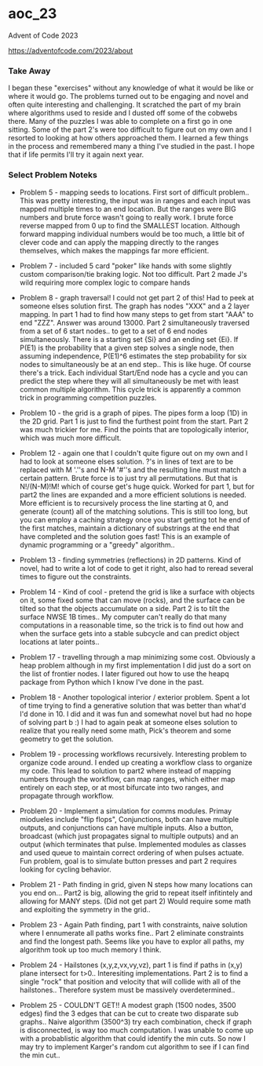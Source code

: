 # aoc_23

Advent of Code 2023

https://adventofcode.com/2023/about

### Take Away

I began these "exercises" without any knowledge of what it would be like or where it would go.  The problems turned out to be engaging and novel and often quite interesting and challenging.  It scratched the part of my brain where algorithms used to reside and I dusted off some of the cobwebs there.  Many of the puzzles I was able to complete on a first go in one sitting.  Some of the part 2's were too difficult to figure out on my own and I resorted to looking at how others approached them.  I learned a few things in the process and remembered many a thing I've studied in the past.  I hope that if life permits I'll try it again next year.

### Select Problem Noteks

- Problem 5 - mapping seeds to locations.  First sort of difficult problem.. This was pretty interesting, the input was in ranges and each input was mapped multiple times to an end location.  But the ranges were BIG numbers and brute force wasn't going to really work.  I brute force reverse mapped from 0 up to find the SMALLEST location.  Although forward mapping individual numbers would be too much, a little bit of clever code and can apply the mapping directly to the ranges themselves, which makes the mappings far more efficient.

- Problem 7 - included 5 card "poker" like hands with some slightly custom comparison/tie braking logic.  Not too difficult.  Part 2 made J's wild requiring more complex logic to compare hands

- Problem 8 - graph traversal!  I could not get part 2 of this!  Had to peek at someone elses solution first.  The graph has nodes "XXX" and a 2 layer mapping.  In part 1 had to find how many steps to get from start "AAA" to end "ZZZ".  Answer was around 13000.  Part 2 simultaneously traversed from a set of 6 start nodes..  to get to a set of 6 end nodes simultaneously.  There is a starting set {Si} and an ending set {Ei}.  If P(E1) is the probability that a given step solves a single node, then assuming independence, P(E1)^6 estimates the step probability for six nodes to simultaneously be at an end step..  This is like huge.  Of course there's a trick.  Each individual Start/End node has a cycle and you can predict the step where they will all simultaneously be met with least common multiple algorithm.  This cycle trick is apparently a common trick in programming competition puzzles.
 
- Problem 10 - the grid is a graph of pipes.  The pipes form a loop (1D) in the 2D grid.  Part 1 is just to find the furthest point from the start.  Part 2 was much trickier for me. Find the points that are topologically interior, which was much more difficult.

- Problem 12 - again one that I couldn't quite figure out on my own and I had to look at someone elses solution.  ?'s in lines of text are to be replaced with M '.''s and N-M '#''s and the resulting line must match a certain pattern.  Brute force is to just try all permutations.  But that is N!/(N-M)!M! which of course get's huge quick.  Worked for part 1, but for part2 the lines are expanded and a more efficient solutions is needed.  More efficient is to recursively process the line starting at 0, and generate (count) all of the matching solutions.  This is still too long, but you can employ a caching strategy once you start getting tot he end of the first matches, maintain a dictionary of substrings at the end that have completed and the solution goes fast!  This is an example of dynamic programming or a "greedy" algorithm..   

- Problem 13 - finding symmetries (reflections) in 2D patterns.  Kind of novel, had to write a lot of code to get it right, also had to reread several times to figure out the constraints.

- Problem 14 - Kind of cool - pretend the grid is like a surface with objects on it, some fixed some that can move (rocks), and the surface can be tilted so that the objects accumulate on a side.  Part 2 is to tilt the surface NWSE 1B times..  My computer can't really do that many computations in a reasonable time, so the trick is to find out how and when the surface gets into a stable subcycle and can predict object locations at later points..

- Problem 17 - travelling through a map minimizing some cost.  Obviously a heap problem although in my first implementation I did just do a sort on the list of frontier nodes.  I later figured out how to use the heapq package from Python which I know I've done in the past.

- Problem 18 - Another topological interior / exterior problem.  Spent a lot of time trying to find a generative solution that was better than what'd I'd done in 10.  I did and it was fun and somewhat novel but had no hope of solving part b :)  I had to again peak at someone elses solution to realize that you really need some math, Pick's theorem and some geometry to get the solution.


- Problem 19 - processing workflows recursively.  Interesting problem to organize code around.  I ended up creating a workflow class to organize my code.  This lead to solution to part2 where instead of mapping numbers through the workflow, can map ranges, which either map entirely on each step, or at most bifurcate into two ranges, and propagate through workflow.

- Problem 20 - Implement a simulation for comms modules.  Primay miodueles include "flip flops", Conjunctions, both can have multiple outputs, and conjunctions can have multiple inputs.  Also a button, broadcast (which just propagates signal to multiple outputs) and an output (which terminates that pulse.  Implemented modules as classes and used queue to maintain correct ordering of when pulses actuate.  Fun problem, goal is to simulate button presses and part 2 requires looking for cycling behavior.


- Problem 21 - Path finding in grid, given N steps how many locations can you end on...  Part2 is big, allowing the grid to repeat itself infitintely and allowing for MANY steps.  (Did not get part 2)  Would require some math and exploiting the symmetry in the grid..


- Problem 23 - Again Path finding, part 1 with constraints, naive solution where I ennumerate all paths works fine.. Part 2 eliminate constraints and find the longest path.  Seems like you have to explor all paths, my algorithm took up too much memory I think.

- Problem 24 - Hailstones (x,y,z,vx,vy,vz), part 1 is find if paths in (x,y) plane intersect for t>0..  Interesiting implementations.  Part 2 is to find a single "rock" that position and velocity that will collide with all of the hailstones..  Therefore system must be massively overdetermined..

- Problem 25 - COULDN'T GET!!  A modest graph (1500 nodes, 3500 edges) find the 3 edges that can be cut to create two disparate sub graphs..  Naive algorithm (3500^3) try each combination, check if graph is disconnected, is way too much computation.  I was unable to come up with a probablistic algorithm that could identify the min cuts.  So now I may try to implement Karger's random cut algorithm to see if I can find the min cut.. 

